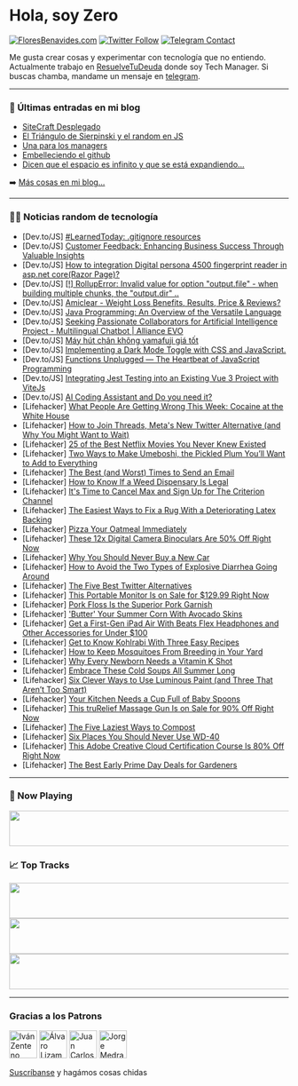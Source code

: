 # Hola, soy Zero

[![FloresBenavides.com](https://img.shields.io/website?down_message=oops&label=MiBlog&style=for-the-badge&up_message=online&url=https%3A%2F%2Ffloresbenavides.com)](https://floresbenavides.com) [![Twitter Follow](https://img.shields.io/twitter/follow/ZeroDragon?color=%231DA1F2&label=Follow&logo=twitter&logoColor=ffffff&style=for-the-badge)](https://twitter.com/zerodragon) [![Telegram Contact](https://img.shields.io/badge/escr%C3%ADbeme-ZeroDragon-%2326A5E4?style=for-the-badge&logo=telegram)](https://t.me/zerodragon)

Me gusta crear cosas y experimentar con tecnología que no entiendo.
Actualmente trabajo en [ResuelveTuDeuda](http://github.com/resuelve) donde soy Tech Manager.
Si buscas chamba, mandame un mensaje en [telegram](https://t.me/zerodragon).

---

### 📕 Últimas entradas en mi blog
<!-- BLOG-POST-LIST:START -->
- [SiteCraft Desplegado](https://floresbenavides.com/sitecraft-desplegado/)
- [El Triángulo de Sierpinski y el random en JS](https://floresbenavides.com/el-triangulo-de-sierpinski-y-el-random-en-js/)
- [Una para los managers](https://floresbenavides.com/una-para-los-managers/)
- [Embelleciendo el github](https://floresbenavides.com/embelleciendo-el-github/)
- [Dicen que el espacio es infinito y que se está expandiendo…](https://floresbenavides.com/dicen-que-el-espacio-es-infinito-y-que-se-esta-expandiendo/)
<!-- BLOG-POST-LIST:END -->

➡️ [Más cosas en mi blog...](https://floresbenavides.com)

---

### 👨‍💻 Noticias random de tecnología
<!-- TECH-POSTS:START -->
- [Dev.to/JS] [#LearnedToday: .gitignore resources](https://dev.to/danielzotti/learnedtoday-gitignore-resources-1kfl)
- [Dev.to/JS] [Customer Feedback: Enhancing Business Success Through Valuable Insights](https://dev.to/praterherbs/customer-feedback-enhancing-business-success-through-valuable-insights-3o20)
- [Dev.to/JS] [How to integration Digital persona 4500 fingerprint reader in asp.net core&lpar;Razor Page&rpar;?](https://dev.to/radhe65gupta/how-to-integration-digital-persona-4500-fingerprint-reader-in-aspnet-corerazor-page-38j)
- [Dev.to/JS] [[!] RollupError: Invalid value for option &quot;output.file&quot; - when building multiple chunks, the &quot;output.dir&quot; ..](https://dev.to/bennodev19/-rolluperror-invalid-value-for-option-outputfile-when-building-multiple-chunks-the-outputdir--267n)
- [Dev.to/JS] [Amiclear - Weight Loss Benefits, Results, Price &amp; Reviews?](https://dev.to/amiclearfa10918/amiclear-weight-loss-benefits-results-price-reviews-nmg)
- [Dev.to/JS] [Java Programming: An Overview of the Versatile Language](https://dev.to/masjulaiman/java-programming-an-overview-of-the-versatile-language-2b35)
- [Dev.to/JS] [Seeking Passionate Collaborators for Artificial Intelligence Project - Multilingual Chatbot | Alliance EVO](https://dev.to/aivectr/seeking-passionate-collaborators-for-artificial-intelligence-project-multilingual-chatbot-alliance-evo-3jk7)
- [Dev.to/JS] [Máy hút chân không yamafuji giá tốt](https://dev.to/mayhutchankhongyamaf/may-hut-chan-khong-yamafuji-gia-tot-b6i)
- [Dev.to/JS] [Implementing a Dark Mode Toggle with CSS and JavaScript.](https://dev.to/preetsuthar17/implementing-a-dark-mode-toggle-with-css-and-javascript-p28)
- [Dev.to/JS] [Functions Unplugged — The Heartbeat of JavaScript Programming](https://dev.to/parthee/functions-unplugged-the-heartbeat-of-javascript-programming-36i9)
- [Dev.to/JS] [Integrating Jest Testing into an Existing Vue 3 Project with ViteJs](https://dev.to/integridsolutions/integrating-jest-testing-into-an-existing-vue-3-project-with-vitejs-3m13)
- [Dev.to/JS] [AI Coding Assistant and Do you need it?](https://dev.to/aiforme/ai-coding-assistant-and-do-you-need-it-3mg9)
- [Lifehacker] [What People Are Getting Wrong This Week: Cocaine at the White House](https://lifehacker.com/cocaine-at-the-white-house-1850611981)
- [Lifehacker] [How to Join Threads, Meta&#39;s New Twitter Alternative &lpar;and Why You Might Want to Wait&rpar;](https://lifehacker.com/how-to-join-threads-metas-new-twitter-alternative-and-1850611763)
- [Lifehacker] [25 of the Best Netflix Movies You Never Knew Existed](https://lifehacker.com/15-of-the-best-netflix-movies-you-never-knew-existed-1850231971)
- [Lifehacker] [Two Ways to Make Umeboshi, the Pickled Plum You’ll Want to Add to Everything](https://lifehacker.com/two-ways-to-make-umeboshi-the-pickled-plum-you-ll-want-1850594002)
- [Lifehacker] [The Best &lpar;and Worst&rpar; Times to Send an Email](https://lifehacker.com/the-best-and-worst-times-to-send-an-email-1850610907)
- [Lifehacker] [How to Know If a Weed Dispensary Is Legal](https://lifehacker.com/how-to-know-if-a-weed-dispensary-is-legal-1850549905)
- [Lifehacker] [It&#39;s Time to Cancel Max and Sign Up for The Criterion Channel](https://lifehacker.com/its-time-to-cancel-max-and-sign-up-for-the-criterion-ch-1850610767)
- [Lifehacker] [The Easiest Ways to Fix a Rug With a Deteriorating Latex Backing](https://lifehacker.com/the-easiest-ways-to-fix-a-rug-with-a-deteriorating-late-1850610875)
- [Lifehacker] [Pizza Your Oatmeal Immediately](https://lifehacker.com/pizza-your-oatmeal-immediately-1850610508)
- [Lifehacker] [These 12x Digital Camera Binoculars Are 50% Off Right Now](https://lifehacker.com/these-12x-digital-camera-binoculars-are-50-off-right-n-1850589458)
- [Lifehacker] [Why You Should Never Buy a New Car](https://lifehacker.com/why-you-should-never-buy-a-new-car-1850610281)
- [Lifehacker] [How to Avoid the Two Types of Explosive Diarrhea Going Around](https://lifehacker.com/how-to-avoid-the-two-types-of-explosive-diarrhea-going-1850610190)
- [Lifehacker] [The Five Best Twitter Alternatives](https://lifehacker.com/the-five-best-twitter-alternatives-1850607746)
- [Lifehacker] [This Portable Monitor Is on Sale for $129.99 Right Now](https://lifehacker.com/this-portable-monitor-is-on-sale-for-129-99-right-now-1850589508)
- [Lifehacker] [Pork Floss Is the Superior Pork Garnish](https://lifehacker.com/pork-floss-is-the-superior-pork-garnish-1850608482)
- [Lifehacker] [&#39;Butter&#39; Your Summer Corn With Avocado Skins](https://lifehacker.com/butter-your-summer-corn-with-avocado-skins-1850607435)
- [Lifehacker] [Get a First-Gen iPad Air With Beats Flex Headphones and Other Accessories for Under $100](https://lifehacker.com/get-a-first-gen-ipad-air-with-beats-flex-headphones-and-1850589537)
- [Lifehacker] [Get to Know Kohlrabi With Three Easy Recipes](https://lifehacker.com/get-to-know-kohlrabi-with-three-easy-recipes-1850593643)
- [Lifehacker] [How to Keep Mosquitoes From Breeding in Your Yard](https://lifehacker.com/how-to-keep-mosquitoes-from-breeding-in-your-yard-1850607465)
- [Lifehacker] [Why Every Newborn Needs a Vitamin K Shot](https://lifehacker.com/why-every-newborn-needs-a-vitamin-k-shot-1850605053)
- [Lifehacker] [Embrace These Cold Soups All Summer Long](https://lifehacker.com/embrace-these-cold-soups-all-summer-long-1850606372)
- [Lifehacker] [Six Clever Ways to Use Luminous Paint &lpar;and Three That Aren’t Too Smart&rpar;](https://lifehacker.com/six-clever-ways-to-use-luminous-paint-and-three-that-a-1850606394)
- [Lifehacker] [Your Kitchen Needs a Cup Full of Baby Spoons](https://lifehacker.com/your-kitchen-needs-a-cup-full-of-baby-spoons-1850606644)
- [Lifehacker] [This truRelief Massage Gun Is on Sale for 90% Off Right Now](https://lifehacker.com/this-trurelief-massage-gun-is-on-sale-for-90-off-right-1850589410)
- [Lifehacker] [The Five Laziest Ways to Compost](https://lifehacker.com/the-five-laziest-ways-to-compost-1850602707)
- [Lifehacker] [Six Places You Should Never Use WD-40](https://lifehacker.com/six-places-you-should-never-use-wd-40-1850605045)
- [Lifehacker] [This Adobe Creative Cloud Certification Course Is 80% Off Right Now](https://lifehacker.com/this-adobe-creative-cloud-certification-course-is-80-o-1850589434)
- [Lifehacker] [The Best Early Prime Day Deals for Gardeners](https://lifehacker.com/the-best-early-prime-day-deals-for-gardeners-1850602445)<!-- TECH-POSTS:END -->

---

### 🎵 Now Playing
<a href="https://spotify-now-playing-dun.vercel.app/now-playing?open"><img src="https://spotify-now-playing-dun.vercel.app/now-playing" width="540" height="64"></a>

### 📈 Top Tracks
<a href="https://spotify-now-playing-dun.vercel.app/top-tracks?i=1&open"><img src="https://spotify-now-playing-dun.vercel.app/top-tracks?i=1" width="540" height="64"></a>
<a href="https://spotify-now-playing-dun.vercel.app/top-tracks?i=2&open"><img src="https://spotify-now-playing-dun.vercel.app/top-tracks?i=2" width="540" height="64"></a>
<a href="https://spotify-now-playing-dun.vercel.app/top-tracks?i=3&open"><img src="https://spotify-now-playing-dun.vercel.app/top-tracks?i=3" width="540" height="64"></a>

---

### Gracias a los Patrons
[<img src="https://avatars.githubusercontent.com/u/243380?v=4" alt="Iván Zenteno" width="50px">](https://github.com/k001) [<img src="https://avatars.githubusercontent.com/u/19955639?v=4" alt="Álvaro Lizama" width="50px">](https://github.com/alvarolizama) [<img src="https://avatars.githubusercontent.com/u/2718753?v=4" alt="Juan Carlos Ruiz" width="50px">](https://github.com/JuanCrg90) [<img src="https://avatars.githubusercontent.com/u/37025?v=4" alt="Jorge Medrano" width="50px">](https://github.com/h1pp1e) 

[Suscríbanse](https://www.patreon.com/zerodragon) y hagámos cosas chidas
